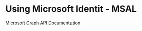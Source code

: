 # Using Microsoft Identit - MSAL 

[Microsoft Graph API Documentation](href="https://docs.microsoft.com/en-us/graph/api/overview?view=graph-rest-1.0")